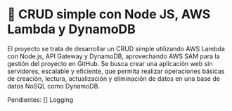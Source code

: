 # 🔨 CRUD simple con Node JS, AWS Lambda y DynamoDB

El proyecto se trata de desarrollar un CRUD simple utilizando AWS Lambda con Node.js, API Gateway y DynamoDB, aprovechando AWS SAM para la gestión del proyecto en GitHub. Se busca crear una aplicación web sin servidores, escalable y eficiente, que permita realizar operaciones básicas de creación, lectura, actualización y eliminación de datos en una base de datos NoSQL como DynamoDB.

Pendientes:
[] Logging
